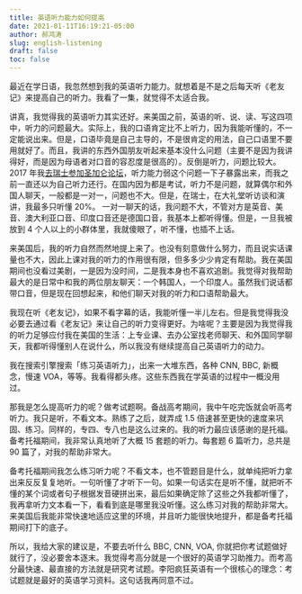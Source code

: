 ```yaml
---
title: 英语听力能力如何提高
date: 2021-01-11T16:19:21-05:00
author: 郝鸿涛
slug: english-listening
draft: false
toc: false
---
```


最近在学日语，我忽然想到我的英语听力能力。就想着是不是之后每天听《老友记》来提高自己的听力。我看了一集，就觉得不太适合我。

讲真，我觉得我的英语听力其实还好。来美国之前，英语的听、说、读、写这四项中，听力的问题最大。实际上，我的口语肯定比不上听力，因为我能听懂的，不一定能说出来。但是，口语毕竟是自己主导的，不是很肯定的用法，自己口语里不要用就好了。而且，我讲的东西外国朋友听起来基本没什么问题（主要不是因为我讲得好，而是因为母语者对口音的容忍度是很高的）。反倒是听力，问题比较大。2017 年我[去瑞士参加圣加仑论坛](/cn/2020/01/17/2017-st.gallen-memory/)，听力能力弱这个问题一下子暴露出来，而我之前一直还以为自己听力还行。在国内因为都是考试，听力不是问题，就算偶尔和外国人聊天，一般都是一对一，问题也不大。但是，在瑞士，在大礼堂听访谈和演讲，我最多只听懂 20%。 一对一聊天的话，我问题不大，不管对方是英音、美音、澳大利亚口音、印度口音还是德国口音，我基本上都听得懂。但是，一旦我被放到 4 个人以上的小群体里，我就傻眼了，听不懂，也插不上话。

来美国后，我的听力自然而然地提上来了。也没有刻意做什么努力，而且说实话课量也不大，因此上课对我的听力的作用很有限，但多多少少肯定有帮助。我在美国期间也没看过美剧，一是因为没时间，二是我本身也不喜欢追剧。我觉得对我帮助最大的是日常中和我的两位朋友聊天：一个韩国人，一个印度人。虽然我们说话都带口音，但是现在回想起来，和他们聊天对我的听力和口语帮助最大。

我现在听《老友记》，如果不看字幕的话，我能听懂一半儿左右。但是我觉得我没必要去通过看《老友记》来让自己的听力变得更好。为啥呢？主要是因为我觉得我的听力足够应付我在美国的生活：上专业课、去办公室找老师聊天、和外国同学聊天，我都听得懂别人在说什么，所以我没有继续提高自己英语听力的动力。

我在搜索引擎搜索「练习英语听力」，出来一大堆东西，各种 CNN, BBC, 新概念，慢速 VOA，等等。我看得都头疼。这些东西我在学英语的过程中一概没用过。

那我是怎么提高听力的呢？做考试题啊。备战高考期间，我中午吃完饭就会听高考听力。我只是听，不看文本。熟练了之后，就弄成 1.5 倍速甚至更快的速度来巩固、练习。同样的，专四、专八也是这么过来的。我的听力最应该感谢的是托福。备考托福期间，我非常认真地听了大概 15 套题的听力。每套题 6 篇听力，总共是 90 篇了，对我的帮助非常大。

备考托福期间我怎么练习听力呢？不看文本，也不管题目是什么，就单纯把听力拿出来反反复复地听。一句听懂了才听下一句。如果一句话实在是听不懂，就把听不懂的某个词或者句子根据发音硬拼出来，最后如果确定除了这些之外我都听懂了，我再拿听力文本看一下，看看到底是哪里我没听懂。这么练习对我的帮助非常大。来美国后我能非常快速地适应这里的环境，并且听力能很快地提升，都是备考托福期间打下的底子。

所以，我给大家的建议是，不要去听什么 BBC, CNN, VOA, 你就把你考试题做好就行了，没必要舍本逐末。我觉得考高分就是一个很好的英语学习助推力。而考高分最快速、最直接的方法就是研究考试题。李阳疯狂英语有一个很核心的理念：考试题就是最好的英语学习资料。这句话我再同意不过。